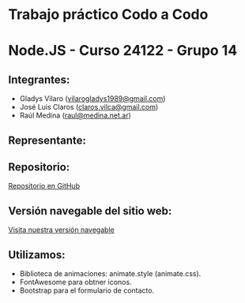 # Trabajo práctico Codo a Codo
# Node.JS - Curso 24122 - Grupo 14

## Integrantes:
- Gladys Vilaro (vilarogladys1989@gmail.com)
- José Luis Claros (claros.vilca@gmail.com)
- Raúl Medina (raul@medina.net.ar)

## Representante:


## Repositorio:
[Repositorio en GitHub](https://github.com/Glavilaro/Grupo_14_nodeJs)

## Versión navegable del sitio web:
[Visita nuestra versión navegable](https://grupo14.netlify.app/)

## Utilizamos:
- Biblioteca de animaciones: animate.style (animate.css).
- FontAwesome para obtner iconos.
- Bootstrap para el formulario de contacto.
